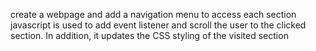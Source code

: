 create a webpage and add a navigation menu to access each section
javascript is used to add event listener and scroll the user to the clicked section. In addition, it updates the CSS styling of the visited section
